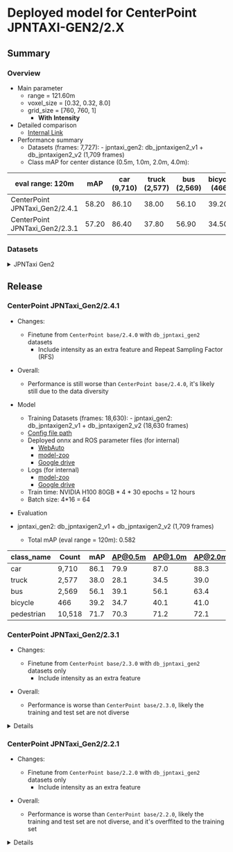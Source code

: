 # Deployed model for CenterPoint JPNTAXI-GEN2/2.X
## Summary

### Overview
- Main parameter
  - range = 121.60m
  - voxel_size = [0.32, 0.32, 8.0]
  - grid_size = [760, 760, 1]
	- **With Intensity**
- Detailed comparison
  - [Internal Link](https://docs.google.com/spreadsheets/d/1jkadazpbA2BUYEUdVV8Rpe54-snH1cbdJbbHsuK04-U/edit?usp=sharing)
- Performance summary
  - Datasets (frames: 7,727):
			- jpntaxi_gen2: db_jpntaxigen2_v1 + db_jpntaxigen2_v2 (1,709 frames)
  - Class mAP for center distance (0.5m, 1.0m, 2.0m, 4.0m):

| eval range: 120m         | mAP     | car <br> (9,710)     | truck <br> (2,577) | bus <br> (2,569) | bicycle <br> (466) | pedestrian <br> (10,518) |
| ---------------------    | ---- | ----------------- | ------------------- | ---------------- | ----------------- | ---------------- |
| CenterPoint JPNTaxi_Gen2/2.4.1   | 58.20 | 86.10            | 38.00               | 56.10         | 39.20                 | 71.70                   |
| CenterPoint JPNTaxi_Gen2/2.3.1  | 57.20 | 86.40            | 37.80               | 56.90         | 34.50                 | 70.20                   |

### Datasets


<details>
<summary> JPNTaxi Gen2 </summary>

- Test datases: jpntaxi_gen2: db_jpntaxigen2_v1 + db_jpntaxigen2_v2 (1,709 frames)

| eval range: 120m         | mAP     | car <br> (9,710)     | truck <br> (2,577) | bus <br> (2,569) | bicycle <br> (466) | pedestrian <br> (10,518) |
| -------------------------| ----    | -------------------- | ------------------- | ---------------- | -------------------- | ------------------------ |
| CenterPoint JPNTaxi_Gen2/2.4.1   | 58.20 | 86.10            | 38.00               | 56.10         | 39.20                 | 71.70                   |
| CenterPoint JPNTaxi_Gen2/2.3.1  | 57.20 | 86.40            | 37.80               | 56.90         | 34.50                 | 70.20                   |

</details>

## Release
### CenterPoint JPNTaxi_Gen2/2.4.1
- Changes:
  - Finetune from `CenterPoint base/2.4.0` with `db_jpntaxi_gen2` datasets
	- Include intensity as an extra feature and Repeat Sampling Factor (RFS)

- Overall:
  - Performance is still worse than `CenterPoint base/2.4.0`, it's likely still due to the data diversity

- Model
  - Training Datasets (frames: 18,630):
		- jpntaxi_gen2: db_jpntaxigen2_v1 + db_jpntaxigen2_v2 (18,630 frames)
  - [Config file path](https://github.com/tier4/AWML/blob/c0ba7268f110062f71ee80a3469102867a63b740/projects/CenterPoint/configs/t4dataset/Centerpoint/second_secfpn_4xb16_121m_jpntaxi_gen2_base.py)
  - Deployed onnx and ROS parameter files (for internal)
    - [WebAuto](https://evaluation.tier4.jp/evaluation/mlpackages/7156b453-2861-4ae9-b135-e24e48cc9029/releases/0e6b01fe-3f66-4bb3-be5c-4a4ded446191?project_id=zWhWRzei)
    - [model-zoo](https://download.autoware-ml-model-zoo.tier4.jp/autoware-ml/models/centerpoint/centerpoint/jpntaxi_gen2/v2.3.1/deployment.zip)
    - [Google drive](https://drive.google.com/file/d/1wuZ_HKMMUntCDhrUVRGe6BC0_GJvoppK/view?usp=drive_link)
  - Logs (for internal)
    - [model-zoo](https://download.autoware-ml-model-zoo.tier4.jp/autoware-ml/models/centerpoint/centerpoint/jpntaxi_gen2/v2.3.1/logs.zip)
    - [Google drive](https://drive.google.com/file/d/18Q5FBb2duFpE3zNABPMyt2ecqjM3rkrF/view?usp=drive_link)
  - Train time: NVIDIA H100 80GB * 4 * 30 epochs = 12 hours
  - Batch size: 4*16 = 64

- Evaluation

- jpntaxi_gen2: db_jpntaxigen2_v1 + db_jpntaxigen2_v2 (1,709 frames)
  - Total mAP (eval range = 120m): 0.582

| class_name | Count     | mAP  | AP@0.5m | AP@1.0m | AP@2.0m | AP@4.0m |
| ----       | ----------| ---- | ---- | ---- | ---- | ---- |
| car        |  9,710    | 86.1 | 79.9    | 87.0    | 88.3    | 89.0    |
| truck      |  2,577    | 38.0 | 28.1    | 34.5    | 39.0    | 50.5    |
| bus        |  2,569    | 56.1 | 39.1    | 56.1    | 63.4    | 65.7    |
| bicycle    |    466    | 39.2 | 34.7    | 40.1    | 41.0    | 41.0    |
| pedestrian |  10,518   | 71.7 | 70.3    | 71.2    | 72.1    | 73.1    |

</details>

### CenterPoint JPNTaxi_Gen2/2.3.1
- Changes:
  - Finetune from `CenterPoint base/2.3.0` with `db_jpntaxi_gen2` datasets only
	- Include intensity as an extra feature

- Overall:
  - Performance is worse than `CenterPoint base/2.3.0`, likely the training and test set are not diverse

<details>

- Model
  - Training Datasets (frames: 18,630):
		- jpntaxi_gen2: db_jpntaxigen2_v1 + db_jpntaxigen2_v2 (18,630 frames)
  - [Config file path](https://github.com/tier4/AWML/blob/c0ba7268f110062f71ee80a3469102867a63b740/projects/CenterPoint/configs/t4dataset/Centerpoint/second_secfpn_4xb16_121m_jpntaxi_gen2_base.py)
  - Deployed onnx and ROS parameter files (for internal)
    - [WebAuto](https://evaluation.tier4.jp/evaluation/mlpackages/7156b453-2861-4ae9-b135-e24e48cc9029/releases/0e6b01fe-3f66-4bb3-be5c-4a4ded446191?project_id=zWhWRzei)
    - [model-zoo](https://download.autoware-ml-model-zoo.tier4.jp/autoware-ml/models/centerpoint/centerpoint/jpntaxi_gen2/v2.3.1/deployment.zip)
    - [Google drive](https://drive.google.com/file/d/1wuZ_HKMMUntCDhrUVRGe6BC0_GJvoppK/view?usp=drive_link)
  - Logs (for internal)
    - [model-zoo](https://download.autoware-ml-model-zoo.tier4.jp/autoware-ml/models/centerpoint/centerpoint/jpntaxi_gen2/v2.3.1/logs.zip)
    - [Google drive](https://drive.google.com/file/d/18Q5FBb2duFpE3zNABPMyt2ecqjM3rkrF/view?usp=drive_link)
  - Train time: NVIDIA H100 80GB * 4 * 30 epochs = 12 hours
  - Batch size: 4*16 = 64

- Evaluation

- jpntaxi_gen2: db_jpntaxigen2_v1 + db_jpntaxigen2_v2 (1,709 frames)
  - Total mAP (eval range = 120m): 0.5720

| class_name | Count      | mAP  | AP@0.5m | AP@1.0m | AP@2.0m | AP@4.0m |
| ----       | ---------- | ---- | ---- | ---- | ---- | ---- |
| car        |  9,710     | 86.2 | 81.1    | 87.1    | 88.2    | 88.4    |
| truck      |  2,577     | 38.1 | 28.5    | 35.1    | 38.9    | 50.1    |
| bus        |  2,569     | 56.9 | 41.2    | 56.8    | 64.1    | 65.5    |
| bicycle    |    466     | 34.0 | 28.9    | 35.1    | 35.9    | 36.3    |
| pedestrian |  10,518    | 70.7 | 69.4    | 70.3    | 71.1    | 72.1    |

</details>

### CenterPoint JPNTaxi_Gen2/2.2.1
- Changes:
  - Finetune from `CenterPoint base/2.2.0` with `db_jpntaxi_gen2` datasets only
	- Include intensity as an extra feature

- Overall:
  - Performance is worse than `CenterPoint base/2.2.0`, likely the training and test set are not diverse, and it's overffited to the training set

<details>

- Model
  - Training dataset: DB JPNTAXI Gen2 v1.0 (total frames: 12,799)
  - [Config file path](https://github.com/tier4/AWML/blob/81314d29d4efa560952324c48ef7c0ea1e56f1ee/projects/CenterPoint/configs/t4dataset/Centerpoint/second_secfpn_4xb16_121m_jpntaxi_gen2_base.py)
  - Deployed onnx and ROS parameter files (for internal)
    - [WebAuto](https://evaluation.tier4.jp/evaluation/mlpackages/7156b453-2861-4ae9-b135-e24e48cc9029/releases/7e552a0a-7c31-49f7-85c9-784531172077?project_id=zWhWRzei)
    - [model-zoo](https://download.autoware-ml-model-zoo.tier4.jp/autoware-ml/models/centerpoint/centerpoint/jpntaxi_gen2/v2.2.1/deployment.zip)
    - [Google drive](https://drive.google.com/file/d/1AzWPmXPEsH2HAMLrHIaoTCzhqaf6hDW5/view?usp=drive_link)
  - Logs (for internal)
    - [model-zoo](https://download.autoware-ml-model-zoo.tier4.jp/autoware-ml/models/centerpoint/centerpoint/jpntaxi_gen2/v2.2.1/logs.zip)
    - [Google drive](https://drive.google.com/file/d/1MXES2Dbi_ab8VcTRRODFrEzaZaiDRwt5/view?usp=drive_link)
  - Train time: NVIDIA H100 80GB * 4 * 30 epochs = 12 hours
  - Batch size: 4*16 = 64

- Evaluation

- db_jpntaxi_gen2_v1 (total frames: 1,479):
  - Total mAP (eval range = 120m): 0.5090

| class_name | Count | mAP  | AP@0.5m | AP@1.0m | AP@2.0m | AP@4.0m |
| ----       | ------| ---- | ----    | ---- | ---- | ---- |
| car        | 8,571 | 84.2 | 79.6    | 84.4    | 86.2    | 86.4    |
| truck      | 3,349 | 35.6 | 24.4    | 30.5    | 37.7    | 49.7    |
| bus        | 4,148 | 53.7 | 36.3    | 50.6    | 63.1    | 64.6    |
| bicycle    |   310 | 12.0 | 12.0    | 12.0    | 12.0    | 12.2    |
| pedestrian | 8,665 | 68.9 | 68.0    | 68.5    | 69.1    | 69.9    |

</details>
